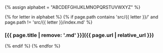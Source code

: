 {% assign alphabet = "ABCDEFGHIJKLMNOPQRSTUVWXYZ" %}

{% for letter in alphabet %}
{% if page.path contains 'src/{{ letter }}/' and page.path != 'src/{{ letter }}/index.md' %}
### [{{ page.title | remove: '.md' }}]({{ page.url | relative_url }})
{% endif %}
{% endfor %}